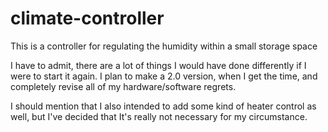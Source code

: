 # climate-controller
This is a controller for regulating the humidity within a small storage space

I have to admit, there are a lot of things I would have done differently if I were to start it again.
I plan to make a 2.0 version, when I get the time, and completely revise all of my hardware/software regrets.

I should mention that I also intended to add some kind of heater control as well, but I've decided that
It's really not necessary for my circumstance.
